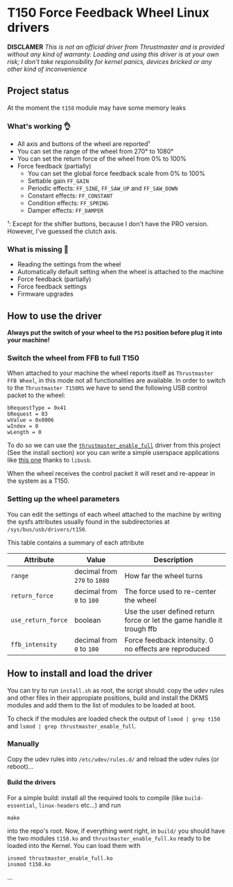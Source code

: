 # T150 Force Feedback Wheel Linux drivers
**DISCLAMER**
*This is not an official driver from Thrustmaster and is provided without any kind of warranty. Loading and using this driver is at your own risk; I don't take responsibility for kernel panics, devices bricked or any other kind of inconvenience*

## Project status
At the moment the `t150` module may have some memory leaks

### What's working 👌
+ All axis and buttons of the wheel are reported¹
+ You can set the range of the wheel from 270° to 1080°
+ You can set the return force of the wheel from 0% to 100%
+ Force feedback (partially)
  * You can set the global force feedback scale from 0% to 100%
  * Settable gain `FF_GAIN`
  * Periodic effects:  `FF_SINE`, `FF_SAW_UP` and `FF_SAW_DOWN`
  * Constant effects:  `FF_CONSTANT`
  * Condition effects: `FF_SPRING`
  * Damper effects:    `FF_DAMPER`

¹: Except for the shifter buttons, because I don't have the PRO version. However, I've guessed the clutch axis.

### What is missing 🚧
- Reading the settings from the wheel
- Automatically default setting when the wheel is attached to the machine 
- Force feedback (partially)
- Force feedback settings
- Firmware upgrades

## How to use the driver
**Always put the switch of your wheel to the `PS3` position before plug it into your machine!**

### Switch the wheel from FFB to full T150
When attached to your machine the wheel reports itself as `Thrustmaster FFB Wheel`, in this mode not all functionalities
are available. In order to switch to the `Thrustmaster T150RS` we have to send the following USB control packet to the 
wheel:
```
bRequestType = 0x41
bRequest = 83
wValue = 0x0006
wIndex = 0
wLength = 0
``` 
To do so we can use the [`thrustmaster_enable_full`](./thrustmaster_enable_full/thrustmaster_enable_full.c) driver from this project (See the install section) xor you can write a simple userspace applications like 
[this one](https://gitlab.com/her0/tmdrv) thanks to `libusb`.

When the wheel receives the control packet it will reset and re-appear in the system as a T150.

### Setting up the wheel parameters
You can edit the settings of each wheel attached to the machine by writing the sysfs attributes usually found in the 
subdirectories at `/sys/bus/usb/drivers/t150`.

This table contains a summary of each attribute

|Attribute          |Value                         |Description                                                       |
|-------------------|------------------------------|------------------------------------------------------------------|
|`range`            |decimal from `270` to `1080`  |How far the wheel turns                                           |
|`return_force`     |decimal from `0` to `100`     |The force used to re-center the wheel                             |
|`use_return_force` |boolean                       |Use the user defined return force or let the game handle it trough ffb|
|`ffb_intensity`    |decimal from `0` to `100`     |Force feedback intensity. 0 no effects are reproduced             |

## How to install and load the driver
You can try to run `install.sh` as root, the script should: copy the udev rules and other files in their appropiate positions, build and install the DKMS modules and add them to the list of modules to be loaded at boot. 

To check if the modules are loaded check the output of `lsmod | grep t150` and `lsmod | grep thrustmaster_enable_full`.

### Manually 
Copy the udev rules into `/etc/udev/rules.d/` and reload the udev rules (or reboot)...

#### Build the drivers
For a simple build: install all the required tools to compile (like `build-essential`, `linux-headers` etc...) and run
```
make
```
into the repo's root. Now, if everything went right, in `build/` you should have the two modules `t150.ko` and `thrustmaster_enable_full.ko`
ready to be loaded into the Kernel. You can load them with 
```
insmod thrustmaster_enable_full.ko
insmod t150.ko
```

...
